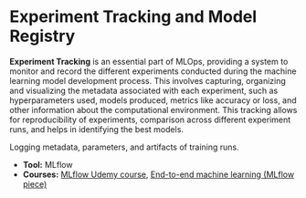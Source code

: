 # Experiment Tracking and Model Registry

**Experiment Tracking** is an essential part of MLOps, providing a system to monitor and record the different experiments conducted during the machine learning model development process. This involves capturing, organizing and visualizing the metadata associated with each experiment, such as hyperparameters used, models produced, metrics like accuracy or loss, and other information about the computational environment. This tracking allows for reproducibility of experiments, comparison across different experiment runs, and helps in identifying the best models.

Logging metadata, parameters, and artifacts of training runs.

- **Tool:** MLflow
- **Courses:** [MLflow Udemy course](https://www.udemy.com/course/mlflow-course/), [End-to-end machine learning (MLflow piece)](https://www.udemy.com/course/sustainable-and-scalable-machine-learning-project-development/)
